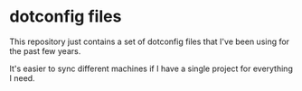 # dotconfig files

This repository just contains a set of dotconfig files that I've been
using for the past few years.

It's easier to sync different machines if I have a single project for
everything I need.
